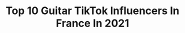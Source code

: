 ---
title: Top 10 Guitar TikTok Influencers In France In 2021
description: >-
  Find top guitar TikTok influencers in France in 2021. Most popular hashtags: #pourtoi #foryou #fyp #music.
platform: TikTok
hits: 41
text_top: Discover the top-rated TikTok accounts on inBeat.
text_bottom: Our database has 41 TikTok influencers like this in France for you to connect with.
profiles:
  - username: "_kerya_cosplay_"
    fullname: >-
      @_kerya_cosplay_
    bio: >-
      cosplayer👆 Draw🖍️ guitar player 🎸 Love japan🇯🇵
    location: "France"
    followers: 7936
    engagement: 3056
    commentsToLikes: 0.072890
    id: ck9sl4qy4c2wi0j78j4y7jv5j
    verified: false
    hashtags: "#erzascarlettcosplay, #erzascarletcosplay, #otaku, #duo"
  - username: "bovvary"
    fullname: >-
      Bovvary
    bio: >-
      producteur et guitariste 🎹 🎸 Viens me parler sur Insta : Bovvary_
    location: "France"
    followers: 201900
    engagement: 1244
    commentsToLikes: 0.031026
    id: ckb0lgxtwc55t0j23tqkwggw2
    verified: false
    hashtags: "#beatmaker, #duo, #ableton, #abletonlive"
  - username: "elfamosoflafla"
    fullname: >-
      Flavie
    bio: >-
      Guitariste, insta : flavielj
    location: "France"
    followers: 2818
    engagement: 1102
    commentsToLikes: 0.048039
    id: ckb9ed97z1wp40j23kcfbm7qw
    verified: false
    hashtags: "#couple, #foryoupage, #amour, #pourtoipage"
  - username: "lucasgitanofamily"
    fullname: >-
      Lucas Goitia
    bio: >-
      YouTube : LucasGitanoFamily ✅⬇️ Leçon de guitare ⬇️✅
    location: "France"
    followers: 3763
    engagement: 388
    commentsToLikes: 0.037303
    id: ckai0hrcy7r0t0i780ca8wsrb
    verified: false
    hashtags: "#bleach, #music, #guitarra, #foryou"
  - username: "doc.smooth"
    fullname: >-
      Doc' Smooth
    bio: >-
      "Quelqu'un a vu mon médiator?" 🌌🌠
    location: "France"
    followers: 3816
    engagement: 2052
    commentsToLikes: 0.342948
    id: ckd16pufcnqwc0j23tsfupiz1
    verified: false
    hashtags: "#drsmooth, #fast, #foryoupage, #chill"
  - username: "fripouilles"
    fullname: >-
      Fripouilles
    bio: >-
      Rhaa ouaisss
    location: "France"
    followers: 12300
    engagement: 1750
    commentsToLikes: 0.040602
    id: ck8sahv2o280b0j78cv4exefd
    verified: false
    hashtags: "#foryou, #guitare, #fyp, #musique"
  - username: "rebecca.officiel"
    fullname: >-
      Rebecca.officiel
    bio: >-
      🇫🇷 Singer, pianist 🌻 The Voice France 2018
    location: "France"
    followers: 95800
    engagement: 1354
    commentsToLikes: 0.029421
    id: ckbepraip6z800j23hqo0yb6c
    verified: false
    hashtags: "#femme, #fyp, #cover, #summer"
  - username: "lancelot.musique"
    fullname: >-
      Lancelot
    bio: >-
      Feder 🍑 ➡️ 2 Au DD ➡️3 👏🏻 Maroon ➡️ 5 😏 Ne me quitte pas ➡️ 3
    location: "France"
    followers: 15100
    engagement: 803
    commentsToLikes: 0.124042
    id: ck9eq1netv4ow0j78i3545zwh
    verified: false
    hashtags: "#compo, #musique, #blindtest, #test"
  - username: "saults_music"
    fullname: >-
      Saultsmusic 
    bio: >-
      📍London 🇫🇷 Pop band 📀 Listen here 👇🏻
    location: "France"
    followers: 11200
    engagement: 801
    commentsToLikes: 0.074190
    id: ckavc0tmmjs4e0j23avlf393v
    verified: false
    hashtags: "#electricguitar, #guitarist, #livemusic, #pourtoi"
  - username: "vincent_thevivi"
    fullname: >-
      TheVivi
    bio: >-
      Vidéaste et Musicien, 20 yo Insta : TheVivi.offi Twitch : thevivistream
    location: "France"
    followers: 42500
    engagement: 1240
    commentsToLikes: 0.022300
    id: ckcjbm0uy924c0j23soe8k1vx
    verified: false
    hashtags: "#music, #rap, #fy, #cover"
---